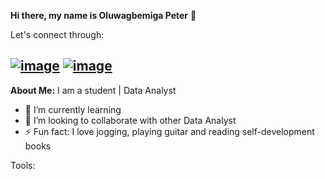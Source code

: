 **Hi there, my name is Oluwagbemiga Peter** 👋

Let's connect through:

[![image](https://user-images.githubusercontent.com/105968664/222579551-53b893a2-25cf-4923-a693-30a54a7ed360.png)](https://www.linkedin.com/in/peter-oluwagbemiga/) [![image](https://user-images.githubusercontent.com/105968664/222580821-2b097240-fc9f-417b-8bf2-c75205458749.png)](https://twitter.com/oluwagbemigaptr)
--
**About Me:**
I am a student | Data Analyst

- 🌱 I’m currently learning 
- 👯 I’m looking to collaborate with other Data Analyst 
- ⚡ Fun fact: I love jogging, playing guitar and reading self-development books

Tools:
<!--
**oluwagbemigaptr/oluwagbemigaptr** is a ✨ _special_ ✨ repository because its `README.md` (this file) appears on your GitHub profile.
-->
